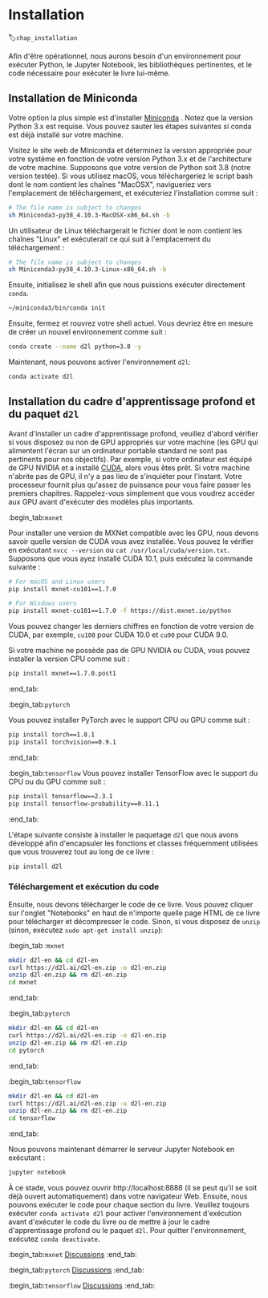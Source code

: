 # Installation
:label:`chap_installation` 

Afin d'être opérationnel,
nous aurons besoin d'un environnement pour exécuter Python,
le Jupyter Notebook, les bibliothèques pertinentes,
et le code nécessaire pour exécuter le livre lui-même.

## Installation de Miniconda

Votre option la plus simple est d'installer
[Miniconda](https://conda.io/en/latest/miniconda.html) .
Notez que la version Python 3.x est requise.
Vous pouvez sauter les étapes suivantes
si conda est déjà installé sur votre machine.

Visitez le site web de Miniconda et déterminez
la version appropriée pour votre système
en fonction de votre version Python 3.x et de l'architecture de votre machine.
Supposons que votre version de Python soit 3.8
(notre version testée).
Si vous utilisez macOS,
vous téléchargeriez le script bash
dont le nom contient les chaînes "MacOSX",
navigueriez vers l'emplacement de téléchargement,
et exécuteriez l'installation comme suit :

```bash
# The file name is subject to changes
sh Miniconda3-py38_4.10.3-MacOSX-x86_64.sh -b
```


Un utilisateur de Linux
téléchargerait le fichier
dont le nom contient les chaînes "Linux"
et exécuterait ce qui suit à l'emplacement du téléchargement :

```bash
# The file name is subject to changes
sh Miniconda3-py38_4.10.3-Linux-x86_64.sh -b
```


Ensuite, initialisez le shell afin que nous puissions exécuter directement `conda`.

```bash
~/miniconda3/bin/conda init
```


Ensuite, fermez et rouvrez votre shell actuel.
Vous devriez être en mesure de créer
un nouvel environnement comme suit :

```bash
conda create --name d2l python=3.8 -y
```


Maintenant, nous pouvons activer l'environnement `d2l`:

```bash
conda activate d2l
```


## Installation du cadre d'apprentissage profond et du paquet `d2l`

Avant d'installer un cadre d'apprentissage profond,
veuillez d'abord vérifier si
vous disposez ou non de GPU appropriés sur votre machine
(les GPU qui alimentent l'écran
sur un ordinateur portable standard ne sont pas pertinents pour nos objectifs).
Par exemple,
si votre ordinateur est équipé de GPU NVIDIA et a installé [CUDA](https://developer.nvidia.com/cuda-downloads),
alors vous êtes prêt.
Si votre machine n'abrite pas de GPU,
il n'y a pas lieu de s'inquiéter pour l'instant.
Votre processeur fournit plus qu'assez de puissance
pour vous faire passer les premiers chapitres.
Rappelez-vous simplement que vous voudrez accéder aux GPU
avant d'exécuter des modèles plus importants.


:begin_tab:`mxnet`

Pour installer une version de MXNet compatible avec les GPU,
nous devons savoir quelle version de CUDA vous avez installée.
Vous pouvez le vérifier en exécutant `nvcc --version`
ou `cat /usr/local/cuda/version.txt`.
Supposons que vous ayez installé CUDA 10.1,
puis exécutez la commande suivante :

```bash
# For macOS and Linux users
pip install mxnet-cu101==1.7.0

# For Windows users
pip install mxnet-cu101==1.7.0 -f https://dist.mxnet.io/python
```


Vous pouvez changer les derniers chiffres en fonction de votre version de CUDA, par exemple, `cu100` pour
CUDA 10.0 et `cu90` pour CUDA 9.0.


Si votre machine ne possède pas de GPU NVIDIA 
ou CUDA,
vous pouvez installer la version CPU
comme suit :

```bash
pip install mxnet==1.7.0.post1
```


:end_tab:


:begin_tab:`pytorch`

Vous pouvez installer PyTorch avec le support CPU ou GPU comme suit :

```bash
pip install torch==1.8.1
pip install torchvision==0.9.1
```


:end_tab:

:begin_tab:`tensorflow`
Vous pouvez installer TensorFlow avec le support du CPU ou du GPU comme suit :

```bash
pip install tensorflow==2.3.1
pip install tensorflow-probability==0.11.1
```


:end_tab:


L'étape suivante consiste à installer
le paquetage `d2l` que nous avons développé
afin d'encapsuler
les fonctions et classes fréquemment utilisées
que vous trouverez tout au long de ce livre :

```bash
pip install d2l
```


### Téléchargement et exécution du code

Ensuite, nous devons télécharger le code de ce livre.
Vous pouvez cliquer sur l'onglet "Notebooks"
en haut de n'importe quelle page HTML de ce livre
pour télécharger et décompresser le code.
Sinon, si vous disposez de `unzip`
 (sinon, exécutez `sudo apt-get install unzip`):

:begin_tab :`mxnet`

```bash
mkdir d2l-en && cd d2l-en
curl https://d2l.ai/d2l-en.zip -o d2l-en.zip
unzip d2l-en.zip && rm d2l-en.zip
cd mxnet
```


:end_tab:


:begin_tab:`pytorch`

```bash
mkdir d2l-en && cd d2l-en
curl https://d2l.ai/d2l-en.zip -o d2l-en.zip
unzip d2l-en.zip && rm d2l-en.zip
cd pytorch
```


:end_tab:

:begin_tab:`tensorflow`

```bash
mkdir d2l-en && cd d2l-en
curl https://d2l.ai/d2l-en.zip -o d2l-en.zip
unzip d2l-en.zip && rm d2l-en.zip
cd tensorflow
```
:end_tab:


Nous pouvons maintenant démarrer le serveur Jupyter Notebook en exécutant :

```bash
jupyter notebook
```


À ce stade, vous pouvez ouvrir http://localhost:8888
(il se peut qu'il se soit déjà ouvert automatiquement) dans votre navigateur Web.
Ensuite, nous pouvons exécuter le code pour chaque section du livre.
Veuillez toujours exécuter `conda activate d2l`
 pour activer l'environnement d'exécution
avant d'exécuter le code du livre
ou de mettre à jour le cadre d'apprentissage profond ou le paquet `d2l`.
Pour quitter l'environnement,
exécutez `conda deactivate`.



:begin_tab:`mxnet`
[Discussions](https://discuss.d2l.ai/t/23)
:end_tab:

:begin_tab:`pytorch`
[Discussions](https://discuss.d2l.ai/t/24)
:end_tab:

:begin_tab:`tensorflow`
[Discussions](https://discuss.d2l.ai/t/436)
:end_tab:

